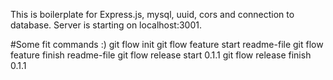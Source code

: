 This is boilerplate for Express.js, mysql, uuid, cors and connection to database. Server is starting on localhost:3001.


#Some fit commands :)
git flow init
git flow feature start readme-file
git flow feature finish readme-file
git flow release start 0.1.1
git flow release finish 0.1.1

